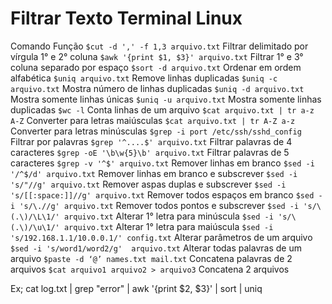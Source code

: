 # Filtrar Texto Terminal Linux

Comando
Função
`$cut -d ',' -f 1,3 arquivo.txt`
Filtrar delimitado por vírgula 1° e 2° coluna
`$awk '{print $1, $3}' arquivo.txt`
Filtrar 1° e 3° coluna separado por espaço
`$sort -d arquivo.txt`
Ordenar em ordem alfabética
`$uniq arquivo.txt`
Remove linhas duplicadas
`$uniq -c arquivo.txt`
Mostra número de linhas duplicadas
`$uniq -d arquivo.txt`
Mostra somente linhas únicas
`$uniq -u arquivo.txt`
Mostra somente linhas duplicadas
`$wc -l` 
Conta linhas de um arquivo
`$cat arquivo.txt | tr a-z A-Z`
Converter para letras maiúsculas
`$cat arquivo.txt | tr A-Z a-z`
Converter para letras minúsculas
`$grep -i port /etc/ssh/sshd_config`
Filtrar por palavras 
`$grep '^....$' arquivo.txt`
Filtrar palavras de 4 caracteres
`$grep -oE '\b\w{5}\b' arquivo.txt`
Filtrar palavras de 5 caracteres
`$grep -v '^$' arquivo.txt`
Remover linhas em branco
`$sed -i '/^$/d' arquivo.txt`
Remover linhas em branco e subscrever
`$sed -i 's/"//g' arquivo.txt`
Remover aspas duplas e subscrever
`$sed -i 's/[[:space:]]//g' arquivo.txt`
Remover todos espaços em branco
`$sed -i 's/\.//g' arquivo.txt`
Remover todos pontos e subscrever
`$sed -i 's/\(.\)/\L\1/' arquivo.txt`
Alterar 1° letra para minúscula
`$sed -i 's/\(.\)/\u\1/' arquivo.txt`
Alterar 1° letra para maiúscula
`$sed -i 's/192.168.1.1/10.0.0.1/' config.txt`
Alterar parâmetros de um arquivo
`$sed -i 's/word1/word2/g'  arquivo.txt`
Alterar todas palavras de um arquivo
`$paste -d ‘@’ names.txt mail.txt`
Concatena palavras de 2 arquivos
`$cat arquivo1 arquivo2 > arquivo3`
Concatena 2 arquivos


Ex; cat log.txt | grep "error" | awk '{print $2, $3}' | sort | uniq
